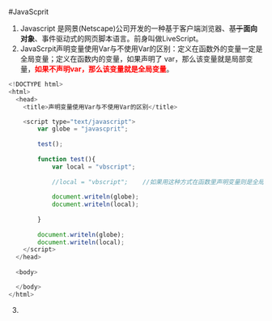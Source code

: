 #JavaScprit
1. Javascript 是网景(Netscape)公司开发的一种基于客户端浏览器、~~基于~~**面向对象**、事件驱动式的网页脚本语言。前身叫做LiveScript。
2. JavaScrpit声明变量使用Var与不使用Var的区别：定义在函数外的变量一定是全局变量；定义在函数内的变量，如果声明了 var，那么该变量就是局部变量，<font color=red>**如果不声明var，那么该变量就是全局变量**</font>。
```javascript
<!DOCTYPE html>
<html>
  <head>
    <title>声明变量使用Var与不使用Var的区别</title>

    <script type="text/javascript">
        var globe = "javascprit";
        
        test();
        
        function test(){
            var local = "vbscript";
            
            //local = "vbscript";    //如果用这种方式在函数里声明变量则是全局变量
            
            document.writeln(globe);
            document.writeln(local);
            
        }
        
        document.writeln(globe);
        document.writeln(local);
    </script>
  </head>
    
  <body>

  </body>
</html>

```
3. 

